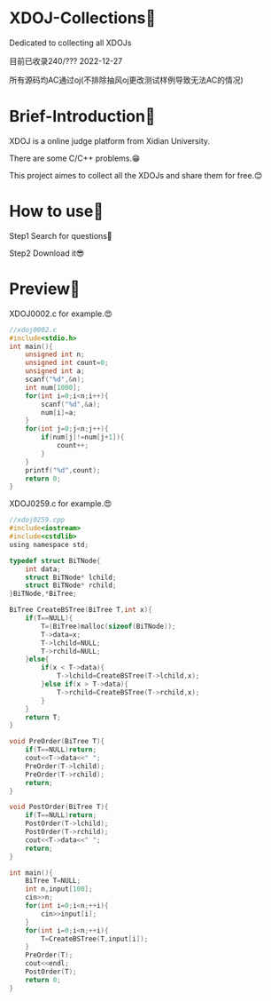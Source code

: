 # XDOJ-Collections🐹
Dedicated to collecting all XDOJs 

目前已收录240/??? 2022-12-27

所有源码均AC通过oj(不排除抽风oj更改测试样例导致无法AC的情况)

# Brief-Introduction🐹
XDOJ is a online judge platform from Xidian University. 

There are some C/C++ problems.😁

This project aimes to collect all the XDOJs and share them for free.😊

# How to use🐹

Step1 Search for questions🤤

Step2 Download it😎

# Preview🐹
XDOJ0002.c for example.😍
```C
//xdoj0002.c
#include<stdio.h>
int main(){
    unsigned int n;
    unsigned int count=0;
    unsigned int a;
    scanf("%d",&n);
    int num[1000];
    for(int i=0;i<n;i++){
        scanf("%d",&a);
        num[i]=a;
    }
    for(int j=0;j<n;j++){
        if(num[j]!=num[j+1]){
            count++;
        }
    }
    printf("%d",count);
    return 0;
}
```

XDOJ0259.c for example.😍

```C
//xdoj0259.cpp
#include<iostream>
#include<cstdlib>
using namespace std;

typedef struct BiTNode{
    int data;
    struct BiTNode* lchild;
    struct BiTNode* rchild;
}BiTNode,*BiTree;

BiTree CreateBSTree(BiTree T,int x){
    if(T==NULL){
        T=(BiTree)malloc(sizeof(BiTNode));
        T->data=x;
        T->lchild=NULL;
        T->rchild=NULL;
    }else{
        if(x < T->data){
            T->lchild=CreateBSTree(T->lchild,x);
        }else if(x > T->data){
            T->rchild=CreateBSTree(T->rchild,x);
        }
    }
    return T;
}

void PreOrder(BiTree T){
    if(T==NULL)return;
    cout<<T->data<<" ";
    PreOrder(T->lchild);
    PreOrder(T->rchild);
    return;
}

void PostOrder(BiTree T){
    if(T==NULL)return;
    PostOrder(T->lchild);
    PostOrder(T->rchild);
    cout<<T->data<<" ";
    return;
}

int main(){
    BiTree T=NULL;
    int n,input[100];
    cin>>n;
    for(int i=0;i<n;++i){
        cin>>input[i];
    }
    for(int i=0;i<n;++i){
        T=CreateBSTree(T,input[i]);
    }
    PreOrder(T);
    cout<<endl;
    PostOrder(T);
    return 0;
}
```
